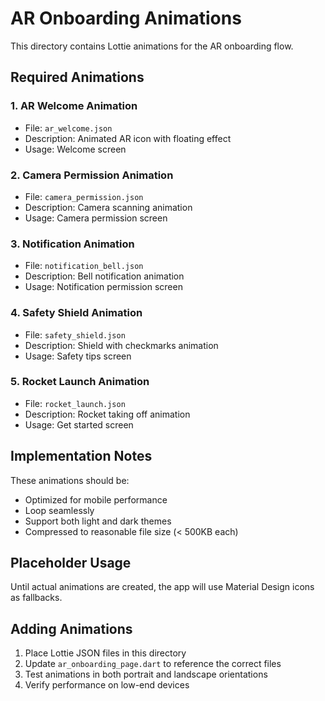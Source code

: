 # AR Onboarding Animations

This directory contains Lottie animations for the AR onboarding flow.

## Required Animations

### 1. AR Welcome Animation
- File: `ar_welcome.json`
- Description: Animated AR icon with floating effect
- Usage: Welcome screen

### 2. Camera Permission Animation
- File: `camera_permission.json`
- Description: Camera scanning animation
- Usage: Camera permission screen

### 3. Notification Animation
- File: `notification_bell.json`
- Description: Bell notification animation
- Usage: Notification permission screen

### 4. Safety Shield Animation
- File: `safety_shield.json`
- Description: Shield with checkmarks animation
- Usage: Safety tips screen

### 5. Rocket Launch Animation
- File: `rocket_launch.json`
- Description: Rocket taking off animation
- Usage: Get started screen

## Implementation Notes

These animations should be:
- Optimized for mobile performance
- Loop seamlessly
- Support both light and dark themes
- Compressed to reasonable file size (< 500KB each)

## Placeholder Usage

Until actual animations are created, the app will use Material Design icons as fallbacks.

## Adding Animations

1. Place Lottie JSON files in this directory
2. Update `ar_onboarding_page.dart` to reference the correct files
3. Test animations in both portrait and landscape orientations
4. Verify performance on low-end devices